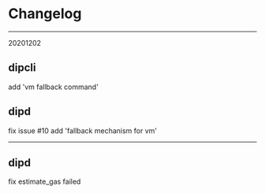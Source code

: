 # Changelog

----
20201202
## dipcli
add 'vm fallback command'
## dipd
fix issue #10
add 'fallback mechanism for vm'

----
## dipd
fix estimate_gas failed

